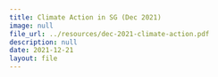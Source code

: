 ```yaml
---
title: Climate Action in SG (Dec 2021)
image: null
file_url: ../resources/dec-2021-climate-action.pdf
description: null
date: 2021-12-21
layout: file
---
```


  
